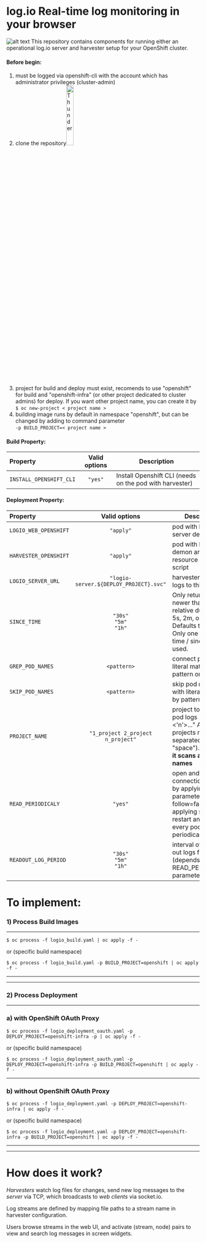 # log.io Real-time log monitoring in your browser

![alt text](https://raw.githubusercontent.com/ros-kamach/log.io_openshift/master/logio.png)
This repository contains components for running either an operational log.io server and harvester setup for your OpenShift cluster. 

#### Before begin:
1) must be logged via openshift-cli with the account which has administrator privileges (cluster-admin)
2) clone the repository<img src="https://help.github.com/assets/images/help/repository/clone-repo-clone-url-button.png" alt="Thunder" width="20%"/>
3) project for build and deploy must exist, recomends to use "openshift" for build and "openshift-infra" (or other project dedicated to cluster admins) for deploy. If you want other project name, you can create it by <br> ```$ oc new-project < project name >```
4) building image runs by default in namespace "openshift", but can be changed by adding to command parameter <br>```-p BUILD_PROJECT=< project name > ```

#### Build Property:
| Property                   | Valid options   | Description                        |
|:-------------------------|:-----------------:|------------------------------------|         
| ```INSTALL_OPENSHIFT_CLI``` | ```"yes"```    | Install Openshift CLI (needs on the pod with harvester) |

#### Deployment Property:
| Property                      | Valid options                               | Description                                             |
|:------------------------------|:-------------------------------------------:|---------------------------------------------------------|
| ```LOGIO_WEB_OPENSHIFT```     |               ```"apply"```                 | pod with log.io server demon  |
| ```HARVESTER_OPENSHIFT```     |               ```"apply"```                 | pod with harvester demon and resource discovery script  |
| ```LOGIO_SERVER_URL```        | ```"logio-server.${DEPLOY_PROJECT}.svc"```  | harvester sends logs to this URL                        |
| ```SINCE_TIME```              |```"30s"```<br>```"5m"```<br>```"1h"```      | Only return logs newer than a relative duration like 5s, 2m, or 3h. Defaults to all logs. Only one of since-time / since may be used.  |
| ```GREP_POD_NAMES```           |              ```<pattern>```               | connect pods with literal matched by pattern only |
| ```SKIP_POD_NAMES```          |               ```<pattern>```               | skip pod names with literal matched by pattern |
| ```PROJECT_NAME```            | ```"1_project 2_project n_project"```       | project to scan for pod logs ("<1> <'n'>..." Attention projects must be separated by "space"). **If empty it scans all project names** |
| ```READ_PERIODICALY```        |                 ```"yes"```                 | open and close connection to pods by applying parameter "--follow=false" and applying script to restart and read out every pod periodically |
| ```READOUT_LOG_PERIOD```      |  ```"30s"```<br>```"5m"```<br>```"1h"```    | interval of reading out logs from pods (depends on READ_PERIODICALY parameter) |

# To implement:

### 1) Process Build Images
***
```
$ oc process -f logio_build.yaml | oc apply -f -
```
or (specific build namespace)
```
$ oc process -f logio_build.yaml -p BUILD_PROJECT=openshift | oc apply -f -
```
***
***
### 2) Process Deployment 
***
### a) with OpenShift OAuth Proxy
```
$ oc process -f logio_deployment_oauth.yaml -p DEPLOY_PROJECT=openshift-infra -p | oc apply -f -
```
or (specific build namespace)
```
$ oc process -f logio_deployment_oauth.yaml -p DEPLOY_PROJECT=openshift-infra -p BUILD_PROJECT=openshift | oc apply -f -
```
***
### b) without OpenShift OAuth Proxy
```
$ oc process -f logio_deployment.yaml -p DEPLOY_PROJECT=openshift-infra | oc apply -f -
```
or (specific build namespace)
```
$ oc process -f logio_deployment.yaml -p DEPLOY_PROJECT=openshift-infra -p BUILD_PROJECT=openshift | oc apply -f -
```
***
***

# How does it work?

*Harvesters* watch log files for changes, send new log messages to the *server* via TCP, which broadcasts to *web clients* via socket.io.

Log streams are defined by mapping file paths to a stream name in harvester configuration.

Users browse streams in the web UI, and activate (stream, node) pairs to view and search log messages in screen widgets.